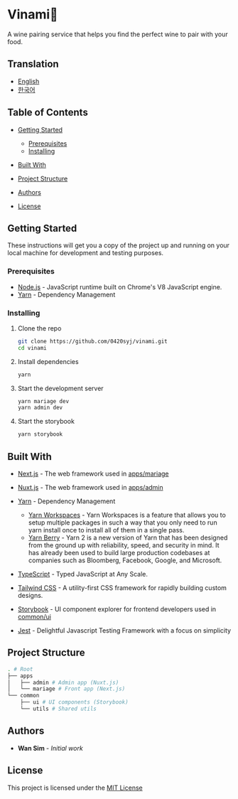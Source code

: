 # Vinami🍷

A wine pairing service that helps you find the perfect wine to pair with your food.

## Translation

-   [English](README.md)
-   [한국어](README.KR.md)

## Table of Contents

-   [Getting Started](#getting-started)

    -   [Prerequisites](#prerequisites)
    -   [Installing](#installing)
        <!-- -   [Running the tests](#running-the-tests) -->
        <!-- -   [Deployment](#deployment) -->

-   [Built With](#built-with)
-   [Project Structure](#project-structure)
    <!-- -   [Contributing](#contributing) -->
    <!-- -   [Versioning](#versioning) -->
-   [Authors](#authors)
-   [License](#license)
<!-- -   [Acknowledgments](#acknowledgments) -->

## Getting Started

These instructions will get you a copy of the project up and running on your local machine for development and testing purposes.

### Prerequisites

-   [Node.js](https://nodejs.org/en/) - JavaScript runtime built on Chrome's V8 JavaScript engine.
-   [Yarn](https://yarnpkg.com/) - Dependency Management

### Installing

1.  Clone the repo

    ```bash
    git clone https://github.com/0420syj/vinami.git
    cd vinami
    ```

2.  Install dependencies

    ```bash
    yarn
    ```

3.  Start the development server

    ```bash
    yarn mariage dev
    yarn admin dev
    ```

4.  Start the storybook

    ```bash
    yarn storybook
    ```

## Built With

-   [Next.js](https://nextjs.org/) - The web framework used in [apps/mariage](apps/mariage)

-   [Nuxt.js](https://nuxtjs.org/) - The web framework used in [apps/admin](apps/admin)

-   [Yarn](https://yarnpkg.com/) - Dependency Management
    -   [Yarn Workspaces](https://yarnpkg.com/lang/en/docs/workspaces/) - Yarn Workspaces is a feature that allows you to setup multiple packages in such a way that you only need to run yarn install once to install all of them in a single pass.
    -   [Yarn Berry](https://yarnpkg.com/getting-started/qa#why-should-you-upgrade-to-yarn-modern) - Yarn 2 is a new version of Yarn that has been designed from the ground up with reliability, speed, and security in mind. It has already been used to build large production codebases at companies such as Bloomberg, Facebook, Google, and Microsoft.
-   [TypeScript](https://www.typescriptlang.org/) - Typed JavaScript at Any Scale.
-   [Tailwind CSS](https://tailwindcss.com/) - A utility-first CSS framework for rapidly building custom designs.
-   [Storybook](https://storybook.js.org/) - UI component explorer for frontend developers used in [common/ui](common/ui)
-   [Jest](https://jestjs.io/) - Delightful Javascript Testing Framework with a focus on simplicity

## Project Structure

```bash
. # Root
├── apps
│   ├── admin # Admin app (Nuxt.js)
│   └── mariage # Front app (Next.js)
└── common
    ├── ui # UI components (Storybook)
    └── utils # Shared utils
```

## Authors

-   **Wan Sim** - _Initial work_

## License

This project is licensed under the [MIT License](LICENSE)
